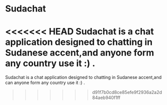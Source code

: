 # Sudachat
<<<<<<< HEAD
Sudachat is a chat application designed to chatting in Sudanese accent,and anyone form any country use it :) .
=======
Sudachat is a chat application designed to chatting in Sudanese accent,and can anyone form any country use it :) .
>>>>>>> d91f7b0cd8ce85efe9f2936a2a2d84aeb940f1ff
